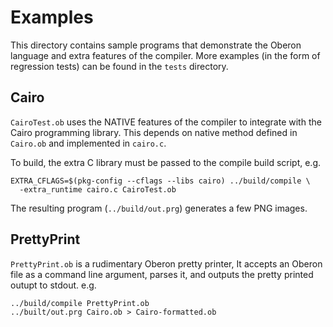 # Examples

This directory contains sample programs that demonstrate the Oberon language and
extra features of the compiler. More examples (in the form of regression tests)
can be found in the `tests` directory.

## Cairo

`CairoTest.ob` uses the NATIVE features of the compiler to integrate with the
Cairo programming library. This depends on native method defined in `Cairo.ob`
and implemented in `cairo.c`.

To build, the extra C library must be passed to the compile build script, e.g.

```
EXTRA_CFLAGS=$(pkg-config --cflags --libs cairo) ../build/compile \
  -extra_runtime cairo.c CairoTest.ob
```

The resulting program (`../build/out.prg`) generates a few PNG images.

## PrettyPrint

`PrettyPrint.ob` is a rudimentary Oberon pretty printer, It accepts an Oberon
file as a command line argument, parses it, and outputs the pretty printed
outupt to stdout. e.g.

```
../build/compile PrettyPrint.ob
../built/out.prg Cairo.ob > Cairo-formatted.ob
```
